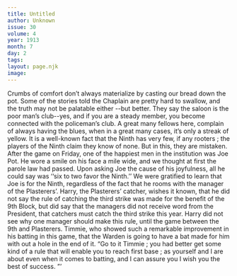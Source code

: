 ```yaml
---
title: Untitled
author: Unknown
issue: 30
volume: 4
year: 1913
month: 7
day: 2
tags:
layout: page.njk
image:
---
```

Crumbs of comfort don’t always materialize by casting our bread down the pot. Some of the stories told the Chaplain are pretty hard to swallow, and the truth may not be palatable either --but better. They say the saloon is the poor man’s club--yes, and if you are a steady member, you become connected with the policeman’s club. A great many fellows here, complain of always having the blues, when in a great many cases, it’s only a streak of yellow. It is a well-known fact that the Ninth has very few, if any rooters ; the players of the Ninth claim they know of none. But in this, they are mistaken. After the game on Friday, one of the happiest men in the institution was Joe Pot. He wore a smile on his face a mile wide, and we thought at first the parole law had passed. Upon asking Joe the cause of his joyfulness, all he could say was ‘‘six to two favor the Ninth.’’ We were gratified to learn that Joe is for the Ninth, regardless of the fact that he rooms with the manager of the Plasterers’. Harry, the Plasterers’ catcher, wishes it known, that he did not say the rule of catching the third strike was made for the benefit of the 9th Block, but did say that the managers did not receive word from the President, that catchers must catch the third strike this year. Harry did not see why one manager should make this rule, until the game between the 9th and Plasterers. Timmie, who showed such a remarkable improvement in his batting in this game, that the Warden is going to have a bat made for him with out a hole in the end of it. “Go to it Timmie ; you had better get some kind of a rule that will enable you to reach first base ; as yourself and I are about even when it comes to batting, and I can assure you I wish you the best of success. ”’ 


